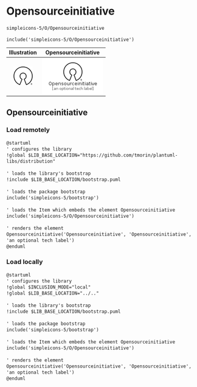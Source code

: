 # Opensourceinitiative


```text
simpleicons-5/O/Opensourceinitiative
```

```text
include('simpleicons-5/O/Opensourceinitiative')
```



| Illustration | Opensourceinitiative |
| :---: | :---: |
| ![illustration for Illustration](../../simpleicons-5/O/Opensourceinitiative.png) | ![illustration for Opensourceinitiative](../../simpleicons-5/O/Opensourceinitiative.Local.png) |




## Opensourceinitiative

### Load remotely
```plantuml
@startuml
' configures the library
!global $LIB_BASE_LOCATION="https://github.com/tmorin/plantuml-libs/distribution"

' loads the library's bootstrap
!include $LIB_BASE_LOCATION/bootstrap.puml

' loads the package bootstrap
include('simpleicons-5/bootstrap')

' loads the Item which embeds the element Opensourceinitiative
include('simpleicons-5/O/Opensourceinitiative')

' renders the element
Opensourceinitiative('Opensourceinitiative', 'Opensourceinitiative', 'an optional tech label')
@enduml
```

### Load locally
```plantuml
@startuml
' configures the library
!global $INCLUSION_MODE="local"
!global $LIB_BASE_LOCATION="../.."

' loads the library's bootstrap
!include $LIB_BASE_LOCATION/bootstrap.puml

' loads the package bootstrap
include('simpleicons-5/bootstrap')

' loads the Item which embeds the element Opensourceinitiative
include('simpleicons-5/O/Opensourceinitiative')

' renders the element
Opensourceinitiative('Opensourceinitiative', 'Opensourceinitiative', 'an optional tech label')
@enduml
```

